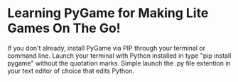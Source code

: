 # Learning PyGame for Making Lite Games On The Go!
If you don't already, install PyGame via PIP through your terminal or command line.
Launch your terminal with Python installed in type "pip install pygame" without the quotation marks.
Simple launch the .py file extention in your text editor of choice that edits Python.
